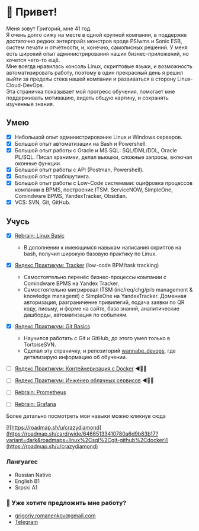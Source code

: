 # 👋 Привет!

Меня зовут Григорий, мне 41 год.  
Я очень долго сижу на месте в одной крупной компании, в поддержке достаточно редких энтерпрайз монстров вроде PSIwms и Sonic ESB, систем печати и отчётности, и, конечно, самописных решений. У меня есть широкий опыт администрирования наших бизнес-приложений, но хочется чего-то ещё.  
Мне всегда нравилась консоль Linux, скриптовые языки, и возможность автоматизировать работу, поэтому в один прекрасный день я решил выйти за пределы стека нашей компании и развиваться в сторону Linux-Cloud-DevOps.  
Эта страничка показывает мой прогресс обучения, помогает мне поддерживать мотивацию, видеть общую картину, и сохранять изученные знания.  

## Умею
- [x] Небольшой опыт администрирование Linux и Windows серверов.
- [x] Большой опыт автоматизации на Bash и Powershell.
- [x] Большой опыт работы с Oracle и MS SQL: SQL/DML/DDL, Oracle PL/SQL. Писал хранимки, делал вьюшки, сложные запросы, включая оконные функции.
- [x] Большой опыт работы с API (Postman, Powershell).
- [x] Большой опыт траблшутинга.
- [x] Большой опыт работы с Low-Code системами: оцифровка процессов компании в BPMS, построение ITSM. 
ServiceNOW, SimpleOne, Comindware BPMS, YandexTracker, Obsidian.
- [x] VCS: SVN, Git, GitHub.

## Учусь
- [x] [Rebrain: Linux Basic](https://rebrainme.com/linux-basics)
  - В дополнении к имеющимся навыкам написания скриптов на bash, получил широкую базовую практику по Linux.
- [x] [Яндекс Практикум: Tracker](https://yandex.cloud/ru/training/tracker) (low-code BPM/task tracking)
  - Самостоятельно перенёс бизнес-процессы компании с Comindware BPMS на Yandex Tracker. 
  - Самостоятельно мигрировал ITSM (inc/req/chg/prb management & knowledge managemt) с SimpleOne на YandexTracker. Доменная авторизация, разграничение привилегий, подача заявки по QR коду, письму, и форме на сайте, база знаний, аналитические дашборды, автоматизация по событиям.
- [x] [Яндекс Практикум: Git Basics](https://practicum.yandex.ru/git-basics)  
  - Научился работать с Git и GitHub, до этого умел только в TortoiseSVN.
  - Сделал эту страничку, и репозиторий [wannabe_devops](https://github.com/virtua10ne/wannabe_devops), где детализирую информацию об обучении.
- [ ] [Яндекс Практикум: Контейнеризация с Docker](https://yandex.cloud/ru/training/docker) ◀️👨‍🎓
- [ ] [Яндекс Практикум: Инженер облачных сервисов](https://yandex.cloud/ru/training/ycloud) ◀️👨‍🎓
- [ ] [Rebrain: Prometheus](https://rebrainme.com/prometheus)
- [ ] [Rebrain: Grafana](https://rebrainme.com/grafana)


Более детально посмотреть мои навыки можно кликнув сюда

[![https://roadmap.sh/u/crazydiamond](https://roadmap.sh/card/wide/64665133410780a6d9b83b17?variant=dark&roadmaps=linux%2Csql%2Cgit-github%2Cdocker)](https://roadmap.sh/u/crazydiamond)

### Лангуагес
- Russian Native
- English B1
- Srpski A1

### :email: Уже хотите предложить мне работу?
- grigoriy.romanenkov@gmail.com
- [Telegram](https://t.me/crazydiamond_ru)



 
